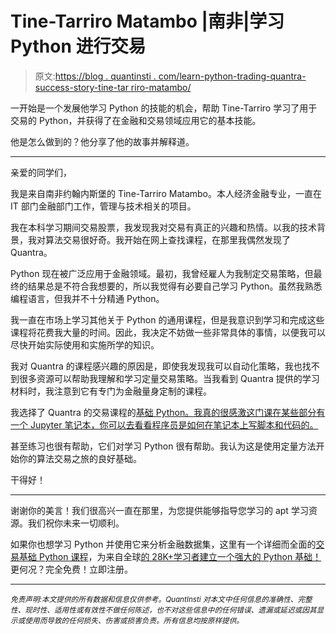 # Tine-Tarriro Matambo |南非|学习 Python 进行交易

> 原文:[https://blog . quantinsti . com/learn-python-trading-quantra-success-story-tine-tar riro-matambo/](https://blog.quantinsti.com/learn-python-trading-quantra-success-story-tine-tarriro-matambo/)

一开始是一个发展他学习 Python 的技能的机会，帮助 Tine-Tarriro 学习了用于交易的 Python，并获得了在金融和交易领域应用它的基本技能。

他是怎么做到的？他分享了他的故事并解释道。

* * *

亲爱的同学们，

我是来自南非约翰内斯堡的 Tine-Tarriro Matambo。本人经济金融专业，一直在 IT 部门金融部门工作，管理与技术相关的项目。

我在本科学习期间交易股票，我发现我对交易有真正的兴趣和热情。以我的技术背景，我对算法交易很好奇。我开始在网上查找课程，在那里我偶然发现了 Quantra。

Python 现在被广泛应用于金融领域。最初，我曾经雇人为我制定交易策略，但最终的结果总是不符合我想要的，所以我觉得有必要自己学习 Python。虽然我熟悉编程语言，但我并不十分精通 Python。

我一直在市场上学习其他关于 Python 的通用课程，但是我意识到学习和完成这些课程将花费我大量的时间。因此，我决定不妨做一些非常具体的事情，以便我可以尽快开始实际使用和实施所学的知识。

我对 Quantra 的课程感兴趣的原因是，即使我发现我可以自动化策略，我也找不到很多资源可以帮助我理解和学习定量交易策略。当我看到 Quantra 提供的学习材料时，我注意到它有专门为金融量身定制的课程。

我选择了 Quantra 的交易课程的[基础 Python。我真的很感激这门课在某些部分有一个 Jupyter 笔记本，你可以去看看程序员是如何在笔记本上写脚本和代码的。](https://quantra.quantinsti.com/course/python-trading-basic)

甚至练习也很有帮助，它们对学习 Python 很有帮助。我认为这是使用定量方法开始你的算法交易之旅的良好基础。

干得好！

* * *

谢谢你的美言！我们很高兴一直在那里，为您提供能够指导您学习的 apt 学习资源。我们祝你未来一切顺利。

如果你也想学习 Python 并使用它来分析金融数据集，这里有一个详细而全面的[交易基础 Python 课程](https://quantra.quantinsti.com/course/python-trading-basic)，为来自全球[的 28K+学习者建立一个强大的 Python 基础！](https://quantra.quantinsti.com/course/python-trading-basic)更何况？完全免费！立即注册。

* * *

*<small>免责声明:本文提供的所有数据和信息仅供参考。QuantInsti 对本文中任何信息的准确性、完整性、现时性、适用性或有效性不做任何陈述，也不对这些信息中的任何错误、遗漏或延迟或因其显示或使用而导致的任何损失、伤害或损害负责。所有信息均按原样提供。</small>*